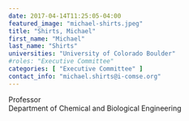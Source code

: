 ```yaml
---
date: 2017-04-14T11:25:05-04:00
featured_image: "michael-shirts.jpeg"
title: "Shirts, Michael"
first_name: "Michael"
last_name: "Shirts"
universities: "University of Colorado Boulder"
#roles: "Executive Committee"
categories: [ "Executive Committee" ]
contact_info: "michael.shirts@i-comse.org"
---
```


Professor\
Department of Chemical and Biological Engineering




